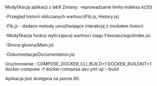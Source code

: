  Modyfikacja aplikacji z lab9
 Zmiany:
 -wprowadzanie limitu indeksu k(20)
 
 -Przeglad historii obliczanych wartosci(Fib.js, History.js)
 
 -Fib.js - dodano metody umożliwiające interakcję z modułem historii
 
 -Modyfikacja funkcji wyliczajacej wartosci ciagu Fibonacciego(Index.js)

 -Strona glowna(Main.js)
 
 -Dokumentacja(Documentation.js)

Uruchomienie :
COMPOSE_DOCKER_CLI_BUILD=1 DOCKER_BUILDKIT=1 
docker-compose -f docker-compose.dev.yml up --build

Aplikacja jest dostępna na porcie 80.

